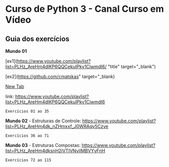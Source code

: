 # Curso de Python 3 - Canal Curso em Vídeo

## Guia dos exercícios

**Mundo 01** 

[ex1](https://www.youtube.com/playlist?list=PLHz_AreHm4dlKP6QQCekuIPky1CiwmdI6/ "title" target="_blank")

[ex2](https://github.com/cmatskas" target="_blank)

<a href="https://www.youtube.com/playlist?list=PLHz_AreHm4dlKP6QQCekuIPky1CiwmdI6" target="_blank">New Tab</a>


link: https://www.youtube.com/playlist?list=PLHz_AreHm4dlKP6QQCekuIPky1CiwmdI6

	Exercícios 01 ao 35

**Mundo 02** - Estruturas de Controle: https://www.youtube.com/playlist?list=PLHz_AreHm4dk_nZHmxxf_J0WRAqy5Czye

	Exercícios 36 ao 71

**Mundo 03** - Estruturas Compostas: https://www.youtube.com/playlist?list=PLHz_AreHm4dksnH2jVTIVNviIMBVYyFnH

	Exercícios 72 ao 115


